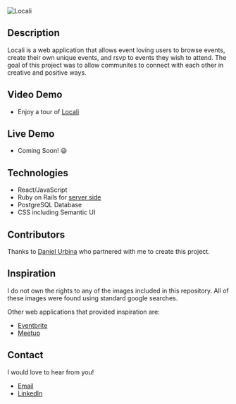 ![Locali](src/visuals/locali.png)

## Description
Locali is a web application that allows event loving users to browse events, create their own unique events, and rsvp to events they wish to attend.
The goal of this project was to allow communites to connect with each other in creative and positive ways. 


## Video Demo
- Enjoy a tour of [Locali](https://youtu.be/i3ApHHEiH8E) 


## Live Demo
- Coming Soon! 😃 


## Technologies
- React/JavaScript
- Ruby on Rails for [server side](https://github.com/KelsBecker/locali-backend)
- PostgreSQL Database
- CSS including Semantic UI

## Contributors
Thanks to [Daniel Urbina](https://github.com/danielxurbina) who partnered with me to create this project.


## Inspiration
I do not own the rights to any of the images included in this repository. All of these images were found using standard google searches. 

Other web applications that provided inspiration are:
- [Eventbrite](https://www.eventbrite.com/)
- [Meetup](https://www.meetup.com/)


## Contact
I would love to hear from you!
- [Email](kelly.lynn.becker@gmail.com)
- [LinkedIn](https://www.linkedin.com/in/kelly-lynn-becker/)

